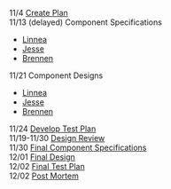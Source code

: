 11/4 [Create Plan](https://github.com/cs181f/project3/issues/1)  
11/13 (delayed) Component Specifications  

* [Linnea](https://github.com/cs181f/project3/issues/2)  
* [Jesse](https://github.com/cs181f/project3/issues/4)  
* [Brennen](https://github.com/cs181f/project3/issues/3)  

11/21 Component Designs  

* [Linnea](https://github.com/cs181f/project3/issues/5)  
* [Jesse](https://github.com/cs181f/project3/issues/7)  
* [Brennen](https://github.com/cs181f/project3/issues/6)  

11/24 [Develop Test Plan](https://github.com/cs181f/project3/issues/8)  
11/19-11/30 [Design Review](https://github.com/cs181f/project3/issues/9)  
11/30 [Final Component Specifications](https://github.com/cs181f/project3/issues/10)  
12/01 [Final Design](https://github.com/cs181f/project3/issues/11)  
12/02 [Final Test Plan](https://github.com/cs181f/project3/issues/12)  
12/02 [Post Mortem](https://github.com/cs181f/project3/issues/13)  